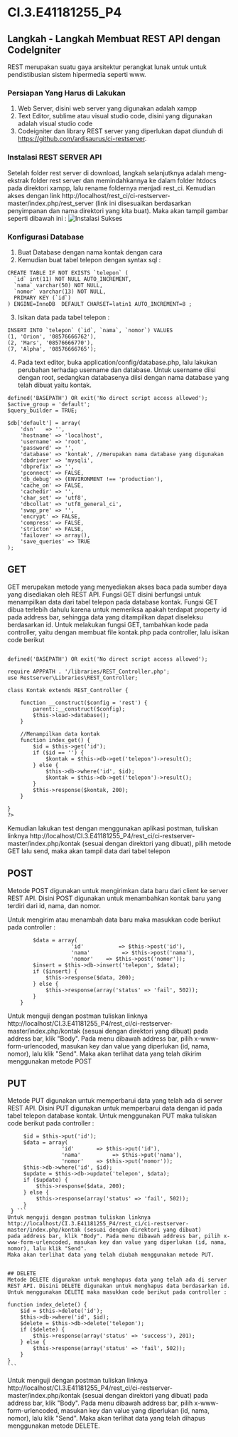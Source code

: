 # CI.3.E41181255_P4

## Langkah - Langkah Membuat REST API dengan CodeIgniter
REST merupakan  suatu gaya arsitektur perangkat lunak untuk untuk pendistibusian sistem hipermedia seperti www.

### Persiapan Yang Harus di Lakukan
1. Web Server, disini web server yang digunakan adalah xampp
2. Text Editor, sublime atau visual studio code, disini yang digunakan adalah visual studio code
3. Codeigniter dan library REST server yang diperlukan dapat diunduh di https://github.com/ardisaurus/ci-restserver.

### Instalasi REST SERVER API
Setelah folder rest server di download, langkah selanjutknya adalah meng-ekstrak folder rest server dan memindahkannya ke dalam folder htdocs 
pada direktori xampp, lalu rename foldernya menjadi rest_ci. Kemudian akses dengan link http://localhost/rest_ci/ci-restserver-master/index.php/rest_server (link ini disesuaikan berdasarkan penyimpanan dan nama direktori yang kita buat). Maka akan tampil gambar seperti dibawah ini :
![Instalasi Sukses](https://static.cdn-cdpl.com/source/18844/1_restserver.png)

### Konfigurasi Database
1. Buat Database dengan nama kontak dengan cara 
2. Kemudian buat tabel telepon dengan syntax sql :
```
CREATE TABLE IF NOT EXISTS `telepon` (
  `id` int(11) NOT NULL AUTO_INCREMENT,
  `nama` varchar(50) NOT NULL,
  `nomor` varchar(13) NOT NULL,
  PRIMARY KEY (`id`)
) ENGINE=InnoDB  DEFAULT CHARSET=latin1 AUTO_INCREMENT=8 ;
```
3. Isikan data pada tabel telepon :
```
INSERT INTO `telepon` (`id`, `nama`, `nomor`) VALUES
(1, 'Orion', '08576666762'),
(2, 'Mars', '08576666770'),
(7, 'Alpha', '08576666765');
```
4. Pada text editor, buka application/config/database.php, lalu lakukan perubahan terhadap username dan database. Untuk username diisi dengan root, sedangkan databasenya diisi dengan nama database yang telah dibuat yaitu kontak.
```<?php
defined('BASEPATH') OR exit('No direct script access allowed');
$active_group = 'default';
$query_builder = TRUE;

$db['default'] = array(
	'dsn'	=> '',
	'hostname' => 'localhost',
	'username' => 'root',
	'password' => '',
	'database' => 'kontak', //merupakan nama database yang digunakan 
	'dbdriver' => 'mysqli',
	'dbprefix' => '',
	'pconnect' => FALSE,
	'db_debug' => (ENVIRONMENT !== 'production'),
	'cache_on' => FALSE,
	'cachedir' => '',
	'char_set' => 'utf8',
	'dbcollat' => 'utf8_general_ci',
	'swap_pre' => '',
	'encrypt' => FALSE,
	'compress' => FALSE,
	'stricton' => FALSE,
	'failover' => array(),
	'save_queries' => TRUE
);
```
## GET
GET merupakan metode yang menyediakan akses baca pada sumber daya yang disediakan oleh REST API. Fungsi GET disini berfungsi untuk menampilkan data dari tabel telepon pada database kontak.
Fungsi GET dibua terlebih dahulu karena untuk memeriksa apakah terdapat property id pada address bar, sehingga data yang ditampilkan dapat diseleksu berdasarkan id.
Untuk melakukan fungsi GET, tambahkan kode pada controller, yaitu dengan membuat file kontak.php pada controller, lalu isikan code berikut
```<?php

defined('BASEPATH') OR exit('No direct script access allowed');

require APPPATH . '/libraries/REST_Controller.php';
use Restserver\Libraries\REST_Controller;

class Kontak extends REST_Controller {

    function __construct($config = 'rest') {
        parent::__construct($config);
        $this->load->database();
    }

    //Menampilkan data kontak
    function index_get() {
        $id = $this->get('id');
        if ($id == '') {
            $kontak = $this->db->get('telepon')->result();
        } else {
            $this->db->where('id', $id);
            $kontak = $this->db->get('telepon')->result();
        }
        $this->response($kontak, 200);
    }

}
?>
```
Kemudian lakukan test dengan menggunakan aplikasi postman, tuliskan linknya http://localhost/CI.3.E41181255_P4/rest_ci/ci-restserver-master/index.php/kontak (sesuai dengan direktori yang dibuat), pilih metode GET lalu send, maka akan tampil data dari tabel telepon

## POST 
Metode POST digunakan untuk mengirimkan data baru dari client ke server REST API. Disini POST digunakan untuk menambahkan kontak baru yang terdiri dari id, nama, dan nomor. 

Untuk mengirim atau menambah data baru maka masukkan code berikut pada controller :
```     function index_post() {
        $data = array(
                    'id'           => $this->post('id'),
                    'nama'          => $this->post('nama'),
                    'nomor'    => $this->post('nomor'));
        $insert = $this->db->insert('telepon', $data);
        if ($insert) {
            $this->response($data, 200);
        } else {
            $this->response(array('status' => 'fail', 502));
        }
    }
   ```
   Untuk menguji dengan postman tuliskan linknya http://localhost/CI.3.E41181255_P4/rest_ci/ci-restserver-master/index.php/kontak (sesuai dengan direktori yang dibuat)
   pada address bar, klik "Body". Pada menu dibawah address bar, pilih x-www-form-urlencoded, masukan key dan value yang diperlukan (id, nama, nomor), lalu klik "Send".
   Maka akan terlihat data yang telah dikirim menggunakan metode POST
   
   
   ## PUT 
   Metode PUT digunakan untuk memperbarui data yang telah ada di server REST API. Disini PUT digunakan untuk memperbarui data dengan id pada tabel telepon database kontak.
   Untuk menggunakan PUT maka tuliskan code berikut pada controller :
   
   ``` function index_put() {
        $id = $this->put('id');
        $data = array(
                    'id'       => $this->put('id'),
                    'nama'          => $this->put('nama'),
                    'nomor'    => $this->put('nomor'));
        $this->db->where('id', $id);
        $update = $this->db->update('telepon', $data);
        if ($update) {
            $this->response($data, 200);
        } else {
            $this->response(array('status' => 'fail', 502));
        }
    } ```
   Untuk menguji dengan postman tuliskan linknya http://localhost/CI.3.E41181255_P4/rest_ci/ci-restserver-master/index.php/kontak (sesuai dengan direktori yang dibuat)
   pada address bar, klik "Body". Pada menu dibawah address bar, pilih x-www-form-urlencoded, masukan key dan value yang diperlukan (id, nama, nomor), lalu klik "Send".
   Maka akan terlihat data yang telah diubah menggunakan metode PUT.
   
   
   ## DELETE
   Metode DELETE digunakan untuk menghapus data yang telah ada di server REST API. Disini DELETE digunakan untuk menghapus data berdasarkan id.
   Untuk menggunakan DELETE maka masukkan code berikut pada controller :
   ```
    function index_delete() {
        $id = $this->delete('id');
        $this->db->where('id', $id);
        $delete = $this->db->delete('telepon');
        if ($delete) {
            $this->response(array('status' => 'success'), 201);
        } else {
            $this->response(array('status' => 'fail', 502));
        }
    }
    ```
   Untuk menguji dengan postman tuliskan linknya http://localhost/CI.3.E41181255_P4/rest_ci/ci-restserver-master/index.php/kontak (sesuai dengan direktori yang dibuat)
   pada address bar, klik "Body". Pada menu dibawah address bar, pilih x-www-form-urlencoded, masukan key dan value yang diperlukan (id, nama, nomor), lalu klik "Send".
   Maka akan terlihat data yang telah dihapus menggunakan metode DELETE.
    

   
